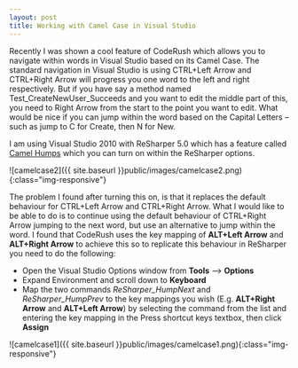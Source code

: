 ```yaml
---
layout: post
title: Working with Camel Case in Visual Studio
---
```

Recently I was shown a cool feature of CodeRush which allows you to navigate within words in Visual Studio based on its Camel Case. The standard navigation in Visual Studio is using CTRL+Left Arrow and CTRL+Right Arrow will progress you one word to the left and right respectively. But if you have say a method named Test_CreateNewUser_Succeeds and you want to edit the middle part of this, you need to Right Arrow from the start to the point you want to edit. What would be nice if you can jump within the word based on the Capital Letters – such as jump to C for Create, then N for New.

I am using Visual Studio 2010 with ReSharper 5.0 which has a feature called <a href="http://blogs.jetbrains.com/dotnet/2008/02/resharper-in-detail-camelhumps/" target="_blank">Camel Humps</a> which you can turn on within the ReSharper options.

![camelcase2]({{ site.baseurl }}public/images/camelcase2.png){:class="img-responsive"}

The problem I found after turning this on, is that it replaces the default behaviour for CTRL+Left Arrow and CTRL+Right Arrow. What I would like to be able to do is to continue using the default behaviour of CTRL+Right Arrow jumping to the next word, but use an alternative to jump within the word. I found that CodeRush uses the key mapping of **ALT+Left Arrow** and **ALT+Right Arrow** to achieve this so to replicate this behaviour in ReSharper you need to do the following:

- Open the Visual Studio Options window from **Tools** –&gt; **Options**
- Expand Environment and scroll down to **Keyboard**
- Map the two commands *ReSharper_HumpNext* and *ReSharper_HumpPrev* to the key mappings you wish (E.g. **ALT+Right Arrow** and **ALT+Left Arrow**) by selecting the command from the list and entering the key mapping in the Press shortcut keys textbox, then click **Assign**

![camelcase1]({{ site.baseurl }}public/images/camelcase1.png){:class="img-responsive"}
